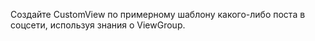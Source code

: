 Создайте CustomView по примерному шаблону какого-либо поста в соцсети, используя знания о ViewGroup.
